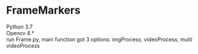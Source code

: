 # FrameMarkers
Python 3.7  
Opencv 4.*  
run Frame.py, main function got 3 options: imgProcess, videoProcess, multi videoProcess  
